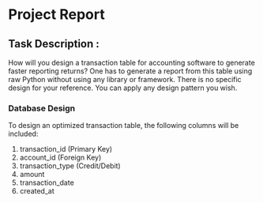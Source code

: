 # Project Report


## Task Description :
How will you design a transaction table for accounting software to generate faster reporting returns? 
One has to generate a report from this table using raw Python without using any library or framework. 
There is no specific design for your reference. You can apply any design pattern you wish.


### Database Design

To design an optimized transaction table, the following columns will be included:

1. transaction_id (Primary Key)
2. account_id (Foreign Key)
3. transaction_type (Credit/Debit)
4. amount
5. transaction_date
6. created_at
